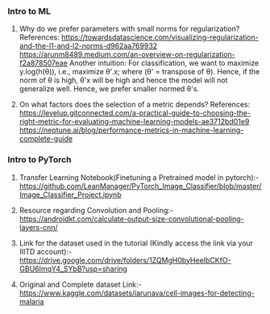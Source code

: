 ### Intro to ML

1. Why do we prefer parameters with small norms for regularization?
   References:
   https://towardsdatascience.com/visualizing-regularization-and-the-l1-and-l2-norms-d962aa769932
   https://arunm8489.medium.com/an-overview-on-regularization-f2a878507eae
   Another intuition: For classification, we want to maximize y.log(h(θ)), i.e., maximize θ'.x; where (θ' = transpose of θ). Hence, if the norm of θ is high,
   θ'x will be high and hence the model will not generalize well. Hence, we prefer smaller normed θ's.

2. On what factors does the selection of a metric depends?
   References:
   https://levelup.gitconnected.com/a-practical-guide-to-choosing-the-right-metric-for-evaluating-machine-learning-models-ae3712bd01e9
   https://neptune.ai/blog/performance-metrics-in-machine-learning-complete-guide

### Intro to PyTorch

1. Transfer Learning Notebook(Finetuning a Pretrained model in pytorch):-
   https://github.com/LeanManager/PyTorch_Image_Classifier/blob/master/Image_Classifier_Project.ipynb

2. Resource regarding Convolution and Pooling:-
   https://androidkt.com/calculate-output-size-convolutional-pooling-layers-cnn/

3. Link for the dataset used in the tutorial (Kindly access the link via your IIITD account):-
   https://drive.google.com/drive/folders/1ZQMgH0byHeeIbCKfO-GBU6ImqY4_SYbB?usp=sharing

4. Original and Complete dataset Link:-
   https://www.kaggle.com/datasets/iarunava/cell-images-for-detecting-malaria
